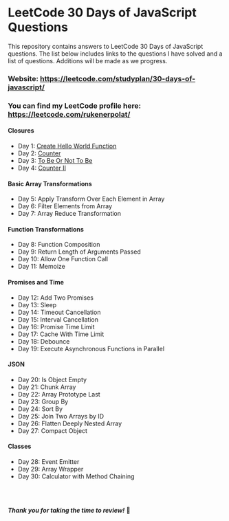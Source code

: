 # LeetCode 30 Days of JavaScript Questions

This repository contains answers to LeetCode 30 Days of JavaScript questions. The list below includes links to the questions I have solved and a list of questions. Additions will be made as we progress.

### Website: https://leetcode.com/studyplan/30-days-of-javascript/

### You can find my LeetCode profile here: https://leetcode.com/rukenerpolat/

<h4>Closures</h4>
<ul>
    <li>Day 1: <a href="https://github.com/rukenerpolat/LeetCode-30-Days-of-JavaScript/blob/main/01-Closures/day-1-createHelloWorldFunction.js" target="_blank">Create Hello World Function</a>
    <li>Day 2: <a href="https://github.com/rukenerpolat/LeetCode-30-Days-of-JavaScript/blob/main/01-Closures/day-2-counter.js">Counter</a></li>
    <li>Day 3: <a href="https://github.com/rukenerpolat/LeetCode-30-Days-of-JavaScript/blob/main/01-Closures/day-3-toBeOrNotToBe.js">To Be Or Not To Be</a></li>
    <li>Day 4: <a href="https://github.com/rukenerpolat/LeetCode-30-Days-of-JavaScript/blob/main/01-Closures/day-4-counterII.js">Counter II</a></li>
</ul>
<h4>Basic Array Transformations</h4>
<ul>
    <li>Day 5: Apply Transform Over Each Element in Array</li>
    <li>Day 6: Filter Elements from Array</li>
    <li>Day 7: Array Reduce Transformation</li>
</ul>
<h4>Function Transformations</h4>
<ul>
    <li>Day 8: Function Composition</li>
    <li>Day 9: Return Length of Arguments Passed</li>
    <li>Day 10: Allow One Function Call</li>
    <li>Day 11: Memoize</li>
</ul>
<h4>Promises and Time</h4>
<ul>
    <li>Day 12: Add Two Promises</li>
    <li>Day 13: Sleep</li>
    <li>Day 14: Timeout Cancellation</li>
    <li>Day 15: Interval Cancellation</li>
    <li>Day 16: Promise Time Limit</li>
    <li>Day 17: Cache With Time Limit</li>
    <li>Day 18: Debounce</li>
    <li>Day 19: Execute Asynchronous Functions in Parallel</li>
</ul>
<h4>JSON</h4>
<ul>
    <li>Day 20: Is Object Empty</li>
    <li>Day 21: Chunk Array</li>
    <li>Day 22: Array Prototype Last</li>
    <li>Day 23: Group By</li>
    <li>Day 24: Sort By</li>
    <li>Day 25: Join Two Arrays by ID</li>
    <li>Day 26: Flatten Deeply Nested Array</li>
    <li>Day 27: Compact Object</li>
</ul>
<h4>Classes</h4>
<ul>
    <li>Day 28: Event Emitter</li>
    <li>Day 29: Array Wrapper </li>
    <li>Day 30: Calculator with Method Chaining </li>
</ul>

<br>
<br>

**_Thank you for taking the time to review!_** 🖖
